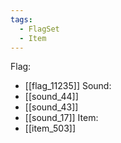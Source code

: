 ```yaml
---
tags:
  - FlagSet
  - Item
---
```

Flag:
- [[flag_11235]]
Sound:
- [[sound_44]]
- [[sound_43]]
- [[sound_17]]
Item:
- [[item_503]]
